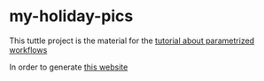 # my-holiday-pics

This tuttle project is the material for the [tutorial about parametrized workflows](https://github.com/lexman/tuttle/blob/master/doc/tuto_parametrized_workflow/tuto_parametrized_workflow.MD)

In order to generate [this website](http://lexman.github.io/my-holiday-pics/)
